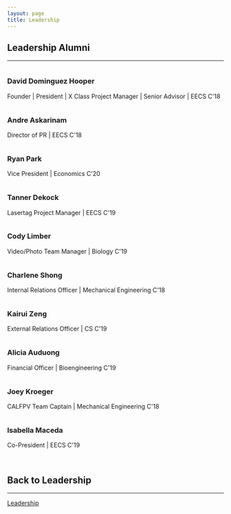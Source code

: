 ```yaml
---
layout: page
title: Leadership
---
```


## Leadership Alumni
<hr>

<section class="people">
	<article>
		<span class="image">
			<img src="images/headshots/david.jpg" alt="" />
		</span>
		<h3>David Dominguez Hooper</h3>
		<p>Founder | President | X Class Project Manager | Senior Advisor | EECS C'18</p>
	</article>
	<article>
		<span class="image">
			<img src="images/headshots/andre.jpg" alt="" />
		</span>
		<h3>Andre Askarinam</h3>
		<p>Director of PR | EECS C'18</p>
	</article>
	<article>
		<span class="image">
			<img src="images/headshots/ryan.jpg" alt="" />
		</span>
		<h3>Ryan Park</h3>
		<p>Vice President | Economics C'20</p>
	</article>
	<article>
		<span class="image">
			<img src="images/headshots/tanner.jpg" alt="" />
		</span>
		<h3>Tanner Dekock</h3>
		<p>Lasertag Project Manager | EECS C'19</p>
	</article>
	<article>
		<span class="image">
			<img src="images/headshots/cody.jpg" alt="" />
		</span>
		<h3>Cody Limber</h3>
		<p>Video/Photo Team Manager | Biology C'19</p>
	</article>
	<article>
		<span class="image">
			<img src="images/headshots/charlene.jpg" alt="" />
		</span>
		<h3>Charlene Shong</h3>
		<p>Internal Relations Officer | Mechanical Engineering C'18</p>
	</article>
	<article>
		<span class="image">
			<img src="images/headshots/kairui.jpg" alt="" />
		</span>
		<h3>Kairui Zeng</h3>
		<p>External Relations Officer | CS C'19</p>
	</article>
	<article>
		<span class="image">
			<img src="images/headshots/alicia.jpg" alt="" />
		</span>
		<h3>Alicia Auduong</h3>
		<p>Financial Officer | Bioengineering C'19</p>
	</article>
	<article>
		<span class="image">
			<img src="images/headshots/joey.jpg" alt="" />
		</span>
		<h3>Joey Kroeger</h3>
		<p>CALFPV Team Captain | Mechanical Engineering C'18</p>
	</article>
        <article>
                <span class="image">
                        <img src="images/headshots/isabella.jpg" alt="" />
                </span>
                <h3>Isabella Maceda</h3>
                <p>Co-President | EECS C'19</p>
        </article>
</section>

<br>

## Back to Leadership
<hr>
<a href="{{ 'leadership.html' | relative_url }}" class="button">Leadership</a>


